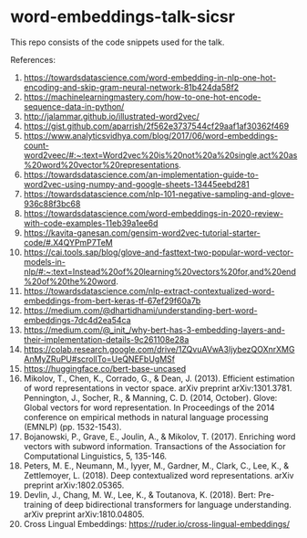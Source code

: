 # word-embeddings-talk-sicsr
This repo consists of the code snippets used for the talk.

References:
1. https://towardsdatascience.com/word-embedding-in-nlp-one-hot-encoding-and-skip-gram-neural-network-81b424da58f2
2. https://machinelearningmastery.com/how-to-one-hot-encode-sequence-data-in-python/
3. http://jalammar.github.io/illustrated-word2vec/
4. https://gist.github.com/aparrish/2f562e3737544cf29aaf1af30362f469
5. https://www.analyticsvidhya.com/blog/2017/06/word-embeddings-count-word2veec/#:~:text=Word2vec%20is%20not%20a%20single,act%20as%20word%20vector%20representations.
6. https://towardsdatascience.com/an-implementation-guide-to-word2vec-using-numpy-and-google-sheets-13445eebd281
7. https://towardsdatascience.com/nlp-101-negative-sampling-and-glove-936c88f3bc68
8. https://towardsdatascience.com/word-embeddings-in-2020-review-with-code-examples-11eb39a1ee6d
9. https://kavita-ganesan.com/gensim-word2vec-tutorial-starter-code/#.X4QYPmP7TeM
10. https://cai.tools.sap/blog/glove-and-fasttext-two-popular-word-vector-models-in-nlp/#:~:text=Instead%20of%20learning%20vectors%20for,and%20end%20of%20the%20word.
11. https://towardsdatascience.com/nlp-extract-contextualized-word-embeddings-from-bert-keras-tf-67ef29f60a7b
12. https://medium.com/@dhartidhami/understanding-bert-word-embeddings-7dc4d2ea54ca
13. https://medium.com/@_init_/why-bert-has-3-embedding-layers-and-their-implementation-details-9c261108e28a
14. https://colab.research.google.com/drive/1ZQvuAVwA3IjybezQOXnrXMGAnMyZRuPU#scrollTo=UeQNEFbUgMSf
15. https://huggingface.co/bert-base-uncased
16. Mikolov, T., Chen, K., Corrado, G., & Dean, J. (2013). Efficient estimation of word representations in vector space. arXiv preprint arXiv:1301.3781.
Pennington, J., Socher, R., & Manning, C. D. (2014, October). Glove: Global vectors for word representation. In Proceedings of the 2014 conference on empirical methods in natural language processing (EMNLP) (pp. 1532-1543).
17. Bojanowski, P., Grave, E., Joulin, A., & Mikolov, T. (2017). Enriching word vectors with subword information. Transactions of the Association for Computational Linguistics, 5, 135-146.
18. Peters, M. E., Neumann, M., Iyyer, M., Gardner, M., Clark, C., Lee, K., & Zettlemoyer, L. (2018). Deep contextualized word representations. arXiv preprint arXiv:1802.05365.
19. Devlin, J., Chang, M. W., Lee, K., & Toutanova, K. (2018). Bert: Pre-training of deep bidirectional transformers for language understanding. arXiv preprint arXiv:1810.04805.
20. Cross Lingual Embeddings: https://ruder.io/cross-lingual-embeddings/
